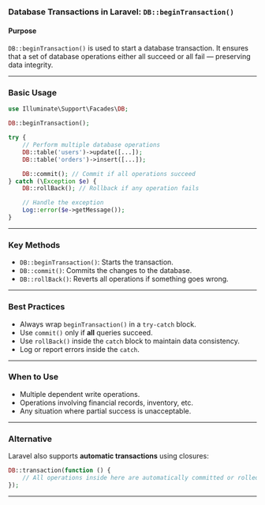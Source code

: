 
### **Database Transactions in Laravel: `DB::beginTransaction()`**

#### **Purpose**

`DB::beginTransaction()` is used to start a database transaction. It ensures that a set of database operations either all succeed or all fail — preserving data integrity.

---

### **Basic Usage**

```php
use Illuminate\Support\Facades\DB;

DB::beginTransaction();

try {
    // Perform multiple database operations
    DB::table('users')->update([...]);
    DB::table('orders')->insert([...]);

    DB::commit(); // Commit if all operations succeed
} catch (\Exception $e) {
    DB::rollBack(); // Rollback if any operation fails

    // Handle the exception
    Log::error($e->getMessage());
}
```

---

### **Key Methods**

* `DB::beginTransaction()`: Starts the transaction.
* `DB::commit()`: Commits the changes to the database.
* `DB::rollBack()`: Reverts all operations if something goes wrong.

---

### **Best Practices**

* Always wrap `beginTransaction()` in a `try-catch` block.
* Use `commit()` only if **all** queries succeed.
* Use `rollBack()` inside the `catch` block to maintain data consistency.
* Log or report errors inside the `catch`.

---

### **When to Use**

* Multiple dependent write operations.
* Operations involving financial records, inventory, etc.
* Any situation where partial success is unacceptable.

---

### **Alternative**

Laravel also supports **automatic transactions** using closures:

```php
DB::transaction(function () {
    // All operations inside here are automatically committed or rolled back
});
```

---
